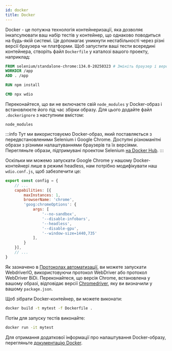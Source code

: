 ```yaml
---
id: docker
title: Docker
---
```


Docker - це потужна технологія контейнеризації, яка дозволяє інкапсулювати ваш набір тестів у контейнер, що однаково поводиться на будь-якій системі. Це допомагає уникнути нестабільності через різні версії браузера чи платформи. Щоб запустити ваші тести всередині контейнера, створіть файл `Dockerfile` у каталозі вашого проекту, наприклад:

```Dockerfile
FROM selenium/standalone-chrome:134.0-20250323 # Змініть браузер і версію відповідно до ваших потреб
WORKDIR /app
ADD . /app

RUN npm install

CMD npx wdio
```

Переконайтеся, що ви не включаєте свій `node_modules` у Docker-образ і встановлюєте його під час збірки образу. Для цього додайте файл `.dockerignore` з наступним вмістом:

```
node_modules
```

:::info
Тут ми використовуємо Docker-образ, який поставляється з передвстановленими Selenium і Google Chrome. Доступні різноманітні образи з різними налаштуваннями браузерів та їх версіями. Перегляньте образи, підтримувані проектом Selenium [на Docker Hub](https://hub.docker.com/u/selenium).
:::

Оскільки ми можемо запускати Google Chrome у нашому Docker-контейнері лише в режимі headless, нам потрібно модифікувати наш `wdio.conf.js`, щоб забезпечити це:

```js title="wdio.conf.js"
export const config = {
    // ...
    capabilities: [{
        maxInstances: 1,
        browserName: 'chrome',
        'goog:chromeOptions': {
            args: [
                '--no-sandbox',
                '--disable-infobars',
                '--headless',
                '--disable-gpu',
                '--window-size=1440,735'
            ],
        }
    }],
    // ...
}
```

Як зазначено в [Протоколах автоматизації](/docs/automationProtocols), ви можете запускати WebdriverIO, використовуючи протокол WebDriver або протокол WebDriver BiDi. Переконайтеся, що версія Chrome, встановлена у вашому образі, відповідає версії [Chromedriver](https://www.npmjs.com/package/chromedriver), яку ви визначили у вашому `package.json`.

Щоб зібрати Docker-контейнер, ви можете виконати:

```sh
docker build -t mytest -f Dockerfile .
```

Потім для запуску тестів виконайте:

```sh
docker run -it mytest
```

Для отримання додаткової інформації про налаштування Docker-образу, перегляньте [документацію Docker](https://docs.docker.com/).